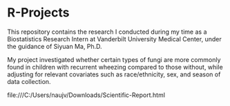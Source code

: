 # R-Projects
This repository contains the research I conducted during my time as a Biostatistics Research Intern at Vanderbilt University Medical Center, under the guidance of Siyuan Ma, Ph.D.

My project investigated whether certain types of fungi are more commonly found in children with recurrent wheezing compared to those without, while adjusting for relevant covariates such as race/ethnicity, sex, and season of data collection.

file:///C:/Users/naujv/Downloads/Scientific-Report.html

